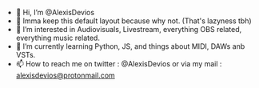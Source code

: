 - 🥐 Hi, I’m @AlexisDevios
- 🤷 Imma keep this default layout because why not. (That's lazyness tbh)
- 👀 I’m interested in Audiovisuals, Livestream, everything OBS related, everything music related.
- 🌱 I’m currently learning Python, JS, and things about MIDI, DAWs anb VSTs.
- 📫 How to reach me on twitter : @AlexisDevios or via my mail : alexisdevios@protonmail.com


<!---
AlexisDevios/AlexisDevios is a ✨ special ✨ repository because its `README.md` (this file) appears on your GitHub profile.
You can click the Preview link to take a look at your changes.
Dang it , I really need to learn how git reps works xd.
Because, yea, I'm doing things but I don't really how to do em properly and what I'm actually doing.
--->

